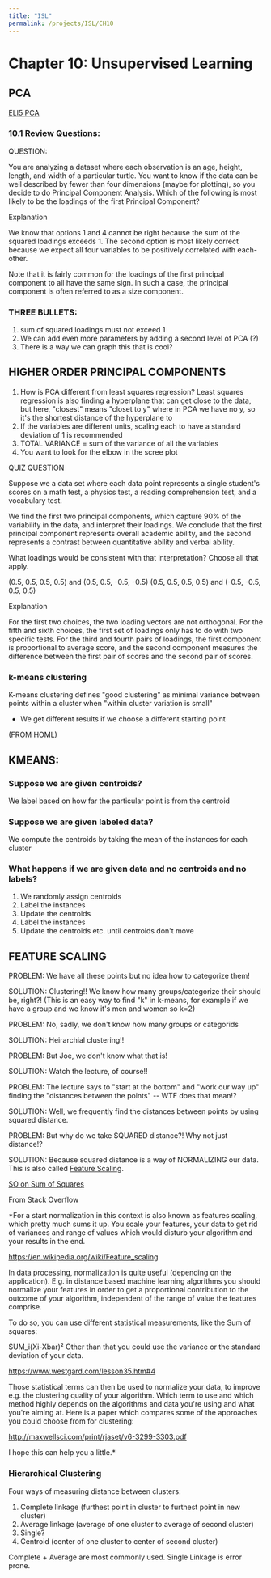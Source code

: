 ```yaml
---
title: "ISL"
permalink: /projects/ISL/CH10
---
```


# Chapter 10: Unsupervised Learning

## PCA

[ELI5 PCA](https://www.reddit.com/r/explainlikeimfive/comments/17xk21/eli5_principle_component_analysis_pcn/c89rmai/)

### 10.1 Review Questions: 

QUESTION:

You are analyzing a dataset where each observation is an age, height, length, and width of a particular turtle. You want to know if the data can be well described by fewer than four dimensions (maybe for plotting), so you decide to do Principal Component Analysis. Which of the following is most likely to be the loadings of the first Principal Component?

Explanation

We know that options 1 and 4 cannot be right because the sum of the squared loadings exceeds 1. The second option is most likely correct because we expect all four variables to be positively correlated with each-other.

Note that it is fairly common for the loadings of the first principal component to all have the same sign. In such a case, the principal component is often referred to as a size component.


### THREE BULLETS:

1. sum of squared loadings must not exceed 1
2. We can add even more parameters by adding a second level of PCA (?)
3. There is a way we can graph this that is cool? 


## HIGHER ORDER PRINCIPAL COMPONENTS

1. How is PCA different from least squares regression? Least squares regression is also finding a hyperplane that can get close to the data, but here, "closest" means "closet to y" where in PCA we have no y, so it's the shortest distance of the hyperplane to 
2. If the variables are different units, scaling each to have a standard deviation of 1 is recommended
3. TOTAL VARIANCE = sum of the variance of all the variables 
4. You want to look for the elbow in the scree plot


QUIZ QUESTION

Suppose we a data set where each data point represents a single student's scores on a math test, a physics test, a reading comprehension test, and a vocabulary test.

We find the first two principal components, which capture 90% of the variability in the data, and interpret their loadings. We conclude that the first principal component represents overall academic ability, and the second represents a contrast between quantitative ability and verbal ability.

What loadings would be consistent with that interpretation? Choose all that apply.


(0.5, 0.5, 0.5, 0.5) and (0.5, 0.5, -0.5, -0.5)
(0.5, 0.5, 0.5, 0.5) and (-0.5, -0.5, 0.5, 0.5)


Explanation

For the first two choices, the two loading vectors are not orthogonal. For the fifth and sixth choices, the first set of loadings only has to do with two specific tests. For the third and fourth pairs of loadings, the first component is proportional to average score, and the second component measures the difference between the first pair of scores and the second pair of scores.


### k-means clustering

K-means clustering defines "good clustering" as minimal variance between points within a cluster
when "within cluster variation is small"

* We get different results if we choose a different starting point

(FROM HOML)

## KMEANS:

### Suppose we are given centroids?

We label based on how far the particular point is from the centroid

### Suppose we are given labeled data?

We compute the centroids by taking the mean of the instances for each cluster 

### What happens if we are given data and no centroids and no labels?

1. We randomly assign centroids
2. Label the instances
3. Update the centroids
4. Label the instances
5. Update the centroids etc. until centroids don't move


## FEATURE SCALING

PROBLEM:
We have all these points but no idea how to categorize them!

SOLUTION:
Clustering!! We know how many groups/categorize their should be, right?! (This is an easy way to find "k" in k-means, for example if we have a group and we know it's men and women so k=2)

PROBLEM:
No, sadly, we don't know how many groups or categorids

SOLUTION:
Heirarchial clustering!! 

PROBLEM:
But Joe, we don't know what that is!

SOLUTION:
Watch the lecture, of course!!

PROBLEM:
The lecture says to "start at the bottom" and "work our way up" finding the "distances between the points" -- WTF does that mean!?

SOLUTION:
Well, we frequently find the distances between points by using squared distance. 

PROBLEM:
But why do we take SQUARED distance?! Why not just distance!?

SOLUTION:
Because squared distance is a way of NORMALIZING our data. This is also called [Feature Scaling](https://en.wikipedia.org/wiki/Feature_scaling). 

[SO on Sum of Squares](https://stackoverflow.com/questions/37681024/how-can-i-normalize-data-to-have-same-average-sum-of-square)

From Stack Overflow


*For a start normalization in this context is also known as features scaling, which pretty much sums it up. You scale your features, your data to get rid of variances and range of values which would disturb your algorithm and your results in the end.

https://en.wikipedia.org/wiki/Feature_scaling

In data processing, normalization is quite useful (depending on the application). E.g. in distance based machine learning algorithms you should normalize your features in order to get a proportional contribution to the outcome of your algorithm, independent of the range of value the features comprise.

To do so, you can use different statistical measurements, like the Sum of squares:

SUM_i(Xi-Xbar)²
Other than that you could use the variance or the standard deviation of your data.

https://www.westgard.com/lesson35.htm#4

Those statistical terms can then be used to normalize your data, to improve e.g. the clustering quality of your algorithm. Which term to use and which method highly depends on the algorithms and data you're using and what you're aiming at. Here is a paper which compares some of the approaches you could choose from for clustering:

http://maxwellsci.com/print/rjaset/v6-3299-3303.pdf

I hope this can help you a little.*


### Hierarchical Clustering

Four ways of measuring distance between clusters:
1. Complete linkage (furthest point in cluster to furthest point in new cluster)
2. Average linkage (average of one cluster to average of second cluster)
3. Single?
4. Centroid (center of one cluster to center of second cluster)

Complete + Average are most commonly used. Single Linkage is error prone.
